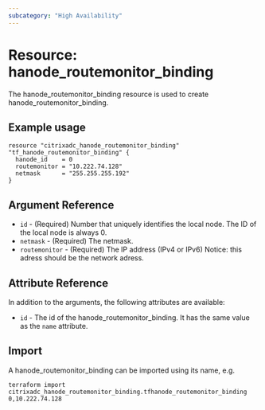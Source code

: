 ```yaml
---
subcategory: "High Availability"
---
```


# Resource: hanode_routemonitor_binding

The hanode_routemonitor_binding resource is used to create hanode_routemonitor_binding.


## Example usage

```hcl
resource "citrixadc_hanode_routemonitor_binding" "tf_hanode_routemonitor_binding" {
  hanode_id    = 0
  routemonitor = "10.222.74.128"
  netmask      = "255.255.255.192"
}
```


## Argument Reference

* `id` - (Required) Number that uniquely identifies the local node. The ID of the local node is always 0.
* `netmask` - (Required) The netmask.
* `routemonitor` - (Required) The IP address (IPv4 or IPv6) Notice: this adress should be the network adress.


## Attribute Reference

In addition to the arguments, the following attributes are available:

* `id` - The id of the hanode_routemonitor_binding. It has the same value as the `name` attribute.


## Import

A hanode_routemonitor_binding can be imported using its name, e.g.

```shell
terraform import citrixadc_hanode_routemonitor_binding.tfhanode_routemonitor_binding 0,10.222.74.128
```
